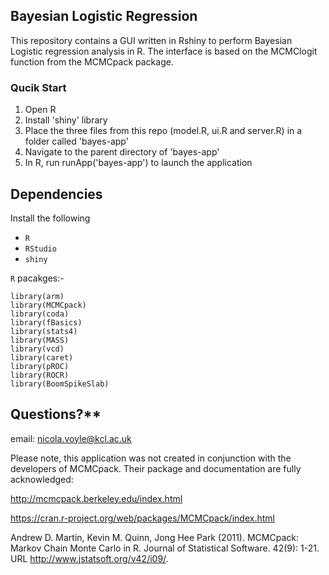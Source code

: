 ## Bayesian Logistic Regression

This repository contains a GUI written in Rshiny to perform Bayesian Logistic regression analysis in R. The interface is based on the MCMClogit function from the MCMCpack package.

### Qucik Start

1. Open R
2. Install 'shiny' library
3. Place the three files from this repo (model.R, ui.R and server.R) in a folder called 'bayes-app'
4. Navigate to the parent directory of 'bayes-app'
5. In R, run runApp('bayes-app') to launch the application

## Dependencies

Install the following

- `R` 
- `RStudio`
- `shiny`

`R` pacakges:- 

```
library(arm)
library(MCMCpack)
library(coda)
library(fBasics)
library(stats4)
library(MASS)
library(vcd)
library(caret)
library(pROC)
library(ROCR)
library(BoomSpikeSlab)
```

## Questions?** 
email: nicola.voyle@kcl.ac.uk

Please note, this application was not created in conjunction with the developers of MCMCpack.
Their package and documentation are fully acknowledged:

http://mcmcpack.berkeley.edu/index.html

https://cran.r-project.org/web/packages/MCMCpack/index.html

Andrew D. Martin, Kevin M. Quinn, Jong Hee Park (2011). MCMCpack: Markov Chain Monte Carlo in R. Journal of Statistical Software. 42(9): 1-21. URL http://www.jstatsoft.org/v42/i09/.


